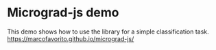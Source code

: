 # Micrograd-js demo

This demo shows how to use the library for a simple classification task.
https://marcofavorito.github.io/micrograd-js/
